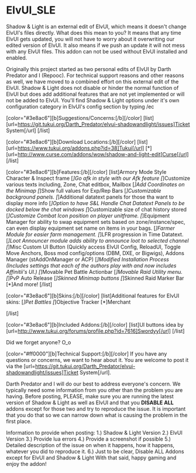 ElvUI_SLE
=========

Shadow & Light is an external edit of ElvUI, which means it doesn't change ElvUI's files directly.
What does this mean to you?
It means that any time ElvUI gets updated, you will not have to worry about it overwriting our edited version of ElvUI.  It also means if we push an update it will not mess with any ElvUI files.  This addon can not be used without ElvUI installed and enabled.

Originally this project started as two personal edits of ElvUI by Darth Predator and I (Repooc).  For technical support reasons and other reasons as well, we have moved to a combined effort on this external edit of the ElvUI.  Shadow & Light does not disable or hinder the normal function of ElvUI but does add additional features that are not yet implemented or will not be added to ElvUI.
You'll find Shadow & Light options under it's own configuration category in ElvUI's config section by typing /ec

[color="#3e8ac6"][b]Suggestions/Concerns:[/b][/color]
[list][url=https://git.tukui.org/Darth_Predator/elvui-shadowandlight/issues]Ticket System[/url]
[/list]

[color="#3e8ac6"][b]Download Locations:[/b][/color]
[list][url=https://www.tukui.org/addons.php?id=38]Tukui[/url]
[*][url=http://www.curse.com/addons/wow/shadow-and-light-edit]Curse[/url]
[/list]

[color="#3e8ac6"][b]Features:[/b][/color]
[list]Armory Mode Style Character & Inspect frame
[*]Go afk in style with our Afk feature
[*]Customize various texts including, Zone, Chat editbox, Mailbox
[*]Add Coordinates on the Minimap
[*]Show full values for Exp/Rep Bars
[*]Customizable background panels.
[*]Additional datatext panels for those tha want to display more info
[*]Option to have S&L Handle Chat Datatext Panels to be docked below the chat windows
[*]Customizable size of chat history stored
[*]Customize Combat Icon position on player unitframe.
[*]Equipment Manager for ability to swap equipment sets based on zone/instance/spec, can even display equipment set name on items in your bags.
[*]Farmer Module for easier farm management.
[*]LFR progression in Time Datatext.
[*]Loot Announcer module adds ability to announce loot to selected channel
[*]Misc Custom UI Button (Quickly access ElvUI Config, ReloadUI, Toggle Move Anchors, Boss mod config/options (DBM, DXE, or Bigwigs), Addons Manager (stAddOnManager or ACP)
[*]Modified Installation Process (Includes settings that each of the authors play with and now includes Affinitii's UI.)
[*]Movable Pet Battle Actionbar
[*]Movable Raid Utility menu.
[*]PvP Auto Release
[*]Skinned Minimap buttons
[*]Skinned Raid Marker Bar
[*]And more!
[/list]


[color="#3e8ac6"][b]Skins:[/b][/color]
[list]Additional features for ElvUI skins:
[*]Pet Battles
[*]Objective Tracker
[*]Merchant

[/list]

[color="#3e8ac6"][b]Included Addons:[/b][/color]
[list]UI buttons idea by [url=http://www.tukui.org/forums/profile.php?id=7616]Swordyy[/url]
[/list]

Did we forget anyone? O_o

[color="#ff0000"][b]Technical Support:[/b][/color]
If you have any questions or concerns, we want to hear about it.  You are welcome to post it via the [url=https://git.tukui.org/Darth_Predator/elvui-shadowandlight/issues]Ticket System[/url]. 

Darth Predator and I will do our best to address everyone's concern.  We typically need some information from you other than the problem you are having.  Before posting, PLEASE, make sure you are running the latest version of Shadow & Light as well as ElvUI and that you <b>DISABLE ALL</b> addons except for those two and try to reproduce the issue.  It is important that you do that so we can narrow down what is causing the problem in the first place.

Information to provide when posting:
1.) Shadow & Light Version
2.) ElvUI Version
3.) Provide lua errors
4.) Provide a screenshot if possible
5.) Detailed description of the issue on when it happens, how it happens, whatever you did to reproduce it.
6.) Just to be clear, Disable ALL Addons except for ElvUI and Shadow & Light
With that said, happy gaming and enjoy the addon!